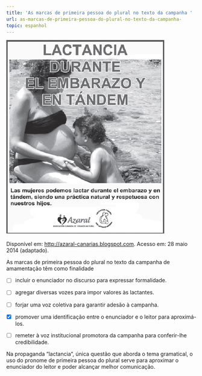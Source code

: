```yaml
---
title: 'As marcas de primeira pessoa do plural no texto da campanha '
url: as-marcas-de-primeira-pessoa-do-plural-no-texto-da-campanha-
topic: espanhol
---
```



![](416af491-5131-f4a0-ed56-e727e7041367.png)

Disponível em: http://azaral-canarias.blogspot.com. Acesso em: 28 maio 2014 (adaptado).

As marcas de primeira pessoa do plural no texto da campanha de amamentação têm como finalidade



- [ ] incluir o enunciador no discurso para expressar formalidade.
- [ ] agregar diversas vozes para impor valores às lactantes.
- [ ] forjar uma voz coletiva para garantir adesão à campanha.
- [x] promover uma identificação entre o enunciador e o leitor para aproximá-los.
- [ ] remeter à voz institucional promotora da campanha para conferir-lhe credibilidade.


Na propaganda “lactancia“, única questão que aborda o tema gramatical, o uso do pronome de primeira pessoa do plural serve para aproximar o enunciador do leitor e poder alcançar melhor comunicação.
